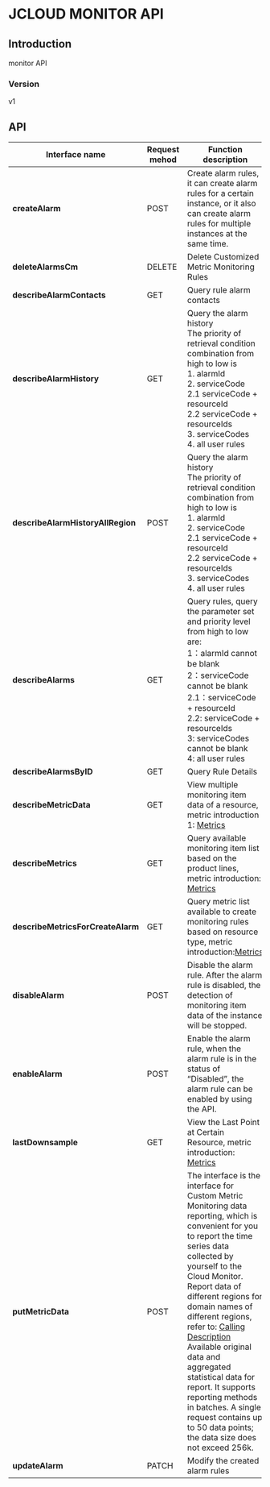 # JCLOUD MONITOR API


## Introduction
monitor API


### Version
v1


## API
|Interface name|Request mehod|Function description|
|---|---|---|
|**createAlarm**|POST|Create alarm rules, it can create alarm rules for a certain instance, or it also can create alarm rules for multiple instances at the same time.|
|**deleteAlarmsCm**|DELETE|Delete Customized Metric Monitoring Rules|
|**describeAlarmContacts**|GET|Query rule alarm contacts|
|**describeAlarmHistory**|GET|Query the alarm history</br>The priority of retrieval condition combination from high to low is </br>1. alarmId</br>2. serviceCode</br>2.1 serviceCode + resourceId</br>2.2 serviceCode + resourceIds</br>3. serviceCodes</br>4. all user rules|
|**describeAlarmHistoryAllRegion**|POST|Query the alarm history</br>The priority of retrieval condition combination from high to low is </br>1. alarmId</br>2. serviceCode</br>2.1 serviceCode + resourceId</br>2.2 serviceCode + resourceIds</br>3. serviceCodes</br>4. all user rules|
|**describeAlarms**|GET|Query rules, query the parameter set and priority level from high to low are: </br>1：alarmId cannot be blank</br>2：serviceCode cannot be blank</br>2.1：serviceCode + resourceId</br>2.2: serviceCode + resourceIds</br>3: serviceCodes cannot be blank</br>4: all user rules|
|**describeAlarmsByID**|GET|Query Rule Details|
|**describeMetricData**|GET|View multiple monitoring item data of a resource, metric introduction 1: <a href="https://docs.jdcloud.com/cn/monitoring/metrics">Metrics</a>|
|**describeMetrics**|GET|Query available monitoring item list based on the product lines, metric introduction: <a href="https://docs.jdcloud.com/cn/monitoring/metrics">Metrics</a>|
|**describeMetricsForCreateAlarm**|GET|Query metric list available to create monitoring rules based on resource type, metric introduction:<a href="https://docs.jdcloud.com/cn/monitoring/metrics">Metrics</a>|
|**disableAlarm**|POST|Disable the alarm rule. After the alarm rule is disabled, the detection of monitoring item data of the instance will be stopped.|
|**enableAlarm**|POST|Enable the alarm rule, when the alarm rule is in the status of “Disabled”, the alarm rule can be enabled by using the API.|
|**lastDownsample**|GET|View the Last Point at Certain Resource, metric introduction: <a href="https://docs.jdcloud.com/cn/monitoring/metrics">Metrics</a>|
|**putMetricData**|POST|The interface is the interface for Custom Metric Monitoring data reporting, which is convenient for you to report the time series data collected by yourself to the Cloud Monitor. Report data of different regions for domain names of different regions, refer to: <a href="https://docs.jdcloud.com/cn/monitoring/reporting-monitoring-data"> Calling Description </a> Available original data and aggregated statistical data for report. It supports reporting methods in batches. A single request contains up to 50 data points; the data size does not exceed 256k.|
|**updateAlarm**|PATCH|Modify the created alarm rules|
